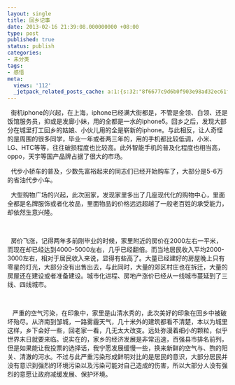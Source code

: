 ```yaml
---
layout: single
title: 回乡记事
date: 2013-02-16 21:39:08.000000000 +08:00
type: post
published: true
status: publish
categories:
- 未分类
tags:
- 感悟
meta:
  views: '112'
  _jetpack_related_posts_cache: a:1:{s:32:"8f6677c9d6b0f903e98ad32ec61f8deb";a:2:{s:7:"expires";i:1481657763;s:7:"payload";a:0:{}}}
---
```

<p>&#160; 街机iphone的兴起，在上海，iphone已经满大街都是，不管是金领、白领、还是饭馆服务员，抑或是发廊小妹，用的全都是一水的iphone5。回乡之后，发现大部分在城里打工回乡的姑娘、小伙儿用的全是崭新的iphone。与此相反，让人奇怪的是周围的很多同学，毕业一年或者两三年的，用的手机都比较低调，小米、LG、HTC等等，往往破损程度也比较高。此外智能手机的普及化程度也相当高，oppo，天宇等国产品牌占据了很大的市场。</p>
<p>&#160; 代步小轿车的普及，少数先富裕起来的同志们已经开始购车了，大部分是5-6万的省油代步小车。</p>
<p>&#160; 大型购物广场的兴起，此次回家，发现家里多出了几座现代化的购物中心，里面全都是名牌服饰或者化妆品，里面物品的价格远远超越了一般老百姓的承受能力，却依然生意兴隆。&#160; </p>
<p>&#160;</p>
<p>&#160; 房价飞涨，记得两年多前刚毕业的时候，家里附近的房价在2000左右一平米，而现在却已经达到4000-5000左右，几乎已经翻倍。而当地居民收入平均2000-3000左右，相对于居民收入来说，显得有些高了。大量已经建好的房屋晚上只有零星的灯光，大部分没有出售出去，与此同时，大量的郊区村庄也在拆迁，大量的房屋还在建设或者准备建设。城市化进程、房地产涨价已经从一线城市蔓延到了三线、四线城市。</p>
<p>&#160;&#160; </p>
<p>&#160;&#160; 严重的空气污染，在印象中，家里是山清水秀的，此次美好的印象在回乡中被破坏殆尽。从济南到邹城，一路雾霾天气，几十米外的建筑都看不清楚，本以为城里这样，乡下会好一些，回老家一看，几无太大改变。远处弥漫着细小的颗粒，似乎世界末日就要来临。说实在的，家乡的经济发展是非常迅速，百强县市排名前列，但是如果能让我投票的选择话，我宁愿发展缓慢一些，换来新鲜的空气与、煦的阳关、清澈的河水。不过与此严重污染形成鲜明对比的是居民的意识，大部分居民并没有意识到强烈的环境污染以及污染可能对自己造成的伤害，所以大部分人没有强烈的意愿让政府减缓发展、保护环境。</p>
